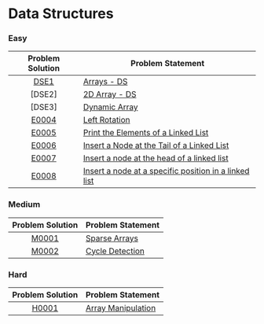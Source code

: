 # Data Structures

### Easy

| Problem Solution | Problem Statement                                       |
| :--------------: | ------------------------------------------------------- |
|      [DSE1]      | [Arrays - DS]                                           |
|      [DSE2]      | [2D Array - DS]                                         |
|      [DSE3]      | [Dynamic Array]                                         |
|     [E0004]      | [Left Rotation]                                         |
|     [E0005]      | [Print the Elements of a Linked List]                   |
|     [E0006]      | [Insert a Node at the Tail of a Linked List]            |
|     [E0007]      | [Insert a node at the head of a linked list]            |
|     [E0008]      | [Insert a node at a specific position in a linked list] |

### Medium

| Problem Solution | Problem Statement |
| :--------------: | ----------------- |
|     [M0001]      | [Sparse Arrays]   |
|     [M0002]      | [Cycle Detection] |

### Hard

| Problem Solution | Problem Statement    |
| :--------------: | -------------------- |
|     [H0001]      | [Array Manipulation] |

[//]: # "Easy"
[dse1]: Easy/DSE1.js?ts=4
[arrays - ds]: https://www.hackerrank.com/challenges/arrays-ds/problem
[e0002]: Easy/DSE2.js?ts=4
[2d array - ds]: https://www.hackerrank.com/challenges/2d-array/problem
[e0003]: Easy/E0003.cpp?ts=4
[dynamic array]: https://www.hackerrank.com/challenges/dynamic-array/problem
[e0004]: Easy/E0004.cpp?ts=4
[left rotation]: https://www.hackerrank.com/challenges/array-left-rotation/problem
[e0005]: Easy/E0005.cpp?ts=4
[print the elements of a linked list]: https://www.hackerrank.com/challenges/print-the-elements-of-a-linked-list/problem
[e0006]: Easy/E0006.cpp?ts=4
[insert a node at the tail of a linked list]: https://www.hackerrank.com/challenges/insert-a-node-at-the-tail-of-a-linked-list/problem
[e0007]: Easy/E0007.cpp?ts=4
[insert a node at the head of a linked list]: https://www.hackerrank.com/challenges/insert-a-node-at-the-head-of-a-linked-list/problem
[e0008]: Easy/E0008.cpp?ts=4
[insert a node at a specific position in a linked list]: https://www.hackerrank.com/challenges/insert-a-node-at-a-specific-position-in-a-linked-list/problem
[//]: # "Medium"
[m0001]: Medium/M0001.cpp?ts=4
[sparse arrays]: https://www.hackerrank.com/challenges/sparse-arrays/problem
[m0002]: Medium/M0002.cpp?ts=4
[cycle detection]: https://www.hackerrank.com/challenges/detect-whether-a-linked-list-contains-a-cycle/problem
[//]: # "Hard"
[h0001]: Hard/H0001.cpp?ts=4
[array manipulation]: https://www.hackerrank.com/challenges/crush/problem
[//]: # "EOF"
